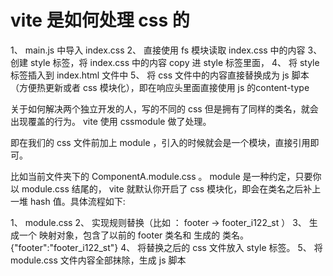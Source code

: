 # vite 是如何处理 css 的

1、 main.js 中导入 index.css 
2、 直接使用 fs 模块读取 index.css 中的内容
3、 创建 style 标签，将 index.css 中的内容 copy 进 style 标签里面，
4、 将 style 标签插入到 index.html 文件中
5、 将 css 文件中的内容直接替换成为 js 脚本（方便热更新或者 css 模块化），即在响应头里面直接使用 js 的content-type 

关于如何解决两个独立开发的人，写的不同的 css 但是拥有了同样的类名，就会出现覆盖的行为。 vite 使用 cssmodule 做了处理。

即在我们的 css 文件前加上 module ，引入的时候就会是一个模块，直接引用即可。

比如当前文件夹下的 ComponentA.module.css 。 module 是一种约定，只要你以 module.css 结尾的， vite 就默认你开启了 css 模块化，即会在类名之后补上 一堆 hash 值。具体流程如下:

1、 module.css 
2、 实现规则替换（比如 ： footer -> footer_i122_st ）
3、 生成一个 映射对象，包含了以前的 footer 类名和 生成的 类名。{"footer":"footer_i122_st"}
4、 将替换之后的 css 文件放入 style 标签。
5、 将 module.css 文件内容全部抹除，生成 js 脚本